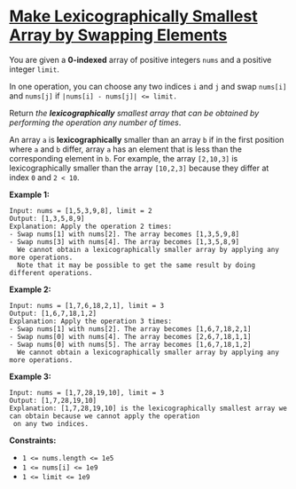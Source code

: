 [Make Lexicographically Smallest Array by Swapping Elements](https://leetcode.com/problems/make-lexicographically-smallest-array-by-swapping-elements/)
===
You are given a **0-indexed** array of positive integers `nums` and a positive integer `limit`.

In one operation, you can choose any two indices `i` and `j` and swap `nums[i]` and `nums[j]` if
`|nums[i] - nums[j]| <= limit.`

Return _the **lexicographically** smallest array that can be obtained by performing the operation any number of times_.

An array `a` is **lexicographically** smaller than an array `b` if in the first position where `a` and `b` differ, array
`a` has an element that is less than the corresponding element in `b`. For example, the array `[2,10,3]` is
lexicographically smaller than the array `[10,2,3]` because they differ at index `0` and `2 < 10`.

**Example 1:**

```text
Input: nums = [1,5,3,9,8], limit = 2
Output: [1,3,5,8,9]
Explanation: Apply the operation 2 times:
- Swap nums[1] with nums[2]. The array becomes [1,3,5,9,8]
- Swap nums[3] with nums[4]. The array becomes [1,3,5,8,9]
  We cannot obtain a lexicographically smaller array by applying any more operations.
  Note that it may be possible to get the same result by doing different operations.
```

**Example 2:**

```text
Input: nums = [1,7,6,18,2,1], limit = 3
Output: [1,6,7,18,1,2]
Explanation: Apply the operation 3 times:
- Swap nums[1] with nums[2]. The array becomes [1,6,7,18,2,1]
- Swap nums[0] with nums[4]. The array becomes [2,6,7,18,1,1]
- Swap nums[0] with nums[5]. The array becomes [1,6,7,18,1,2]
  We cannot obtain a lexicographically smaller array by applying any more operations.
```

**Example 3:**

```text
Input: nums = [1,7,28,19,10], limit = 3
Output: [1,7,28,19,10]
Explanation: [1,7,28,19,10] is the lexicographically smallest array we can obtain because we cannot apply the operation
 on any two indices.
```

**Constraints:**

* `1 <= nums.length <= 1e5`
* `1 <= nums[i] <= 1e9`
* `1 <= limit <= 1e9`

